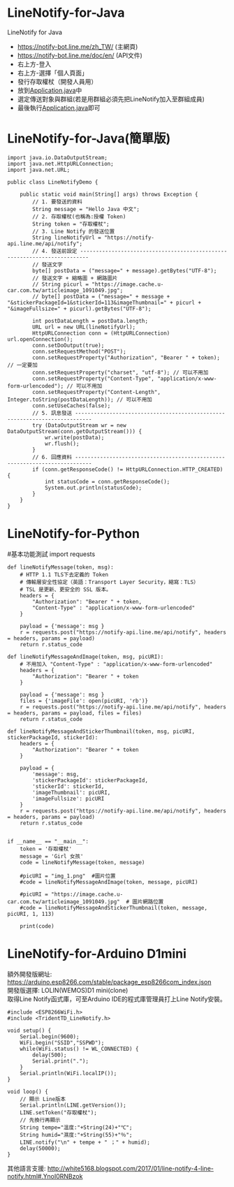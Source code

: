 # LineNotify-for-Java
LineNotify for Java

 * https://notify-bot.line.me/zh_TW/ (主網頁)
 * https://notify-bot.line.me/doc/en/ (API文件)
 * 右上方-登入
 * 右上方-選擇「個人頁面」
 * 發行存取權杖（開發人員用）
 * 放到<a href="https://github.com/vincenttuan/LineNotify-for-Java/blob/main/LineNotify/src/main/java/com/linenotify/Application.java">Application.java</a>中
 * 選定傳送對象與群組(若是用群組必須先把LineNotify加入至群組成員)
 * 最後執行<a href="https://github.com/vincenttuan/LineNotify-for-Java/blob/main/LineNotify/src/main/java/com/linenotify/Application.java">Application.java</a>即可

# LineNotify-for-Java(簡單版)

    import java.io.DataOutputStream;
    import java.net.HttpURLConnection;
    import java.net.URL;

    public class LineNotifyDemo {

        public static void main(String[] args) throws Exception {
            // 1. 要發送的資料
            String message = "Hello Java 中文";
            // 2. 存取權杖(也稱為:授權 Token)
            String token = "存取權杖";
            // 3. Line Notify 的發送位置
            String lineNotifyUrl = "https://notify-api.line.me/api/notify";
            // 4. 發送前設定 -------------------------------------------------------------------------
            // 發送文字
            byte[] postData = ("message=" + message).getBytes("UTF-8");
            // 發送文字 + 縮略圖 + 網路圖片
            // String picurl = "https://image.cache.u-car.com.tw/articleimage_1091049.jpg";
            // byte[] postData = ("message=" + message + "&stickerPackageId=1&stickerId=113&imageThumbnail=" + picurl + "&imageFullsize=" + picurl).getBytes("UTF-8");

            int postDataLength = postData.length;
            URL url = new URL(lineNotifyUrl);
            HttpURLConnection conn = (HttpURLConnection) url.openConnection();
            conn.setDoOutput(true);
            conn.setRequestMethod("POST");
            conn.setRequestProperty("Authorization", "Bearer " + token); // 一定要加
            conn.setRequestProperty("charset", "utf-8"); // 可以不用加
            conn.setRequestProperty("Content-Type", "application/x-www-form-urlencoded"); // 可以不用加
            conn.setRequestProperty("Content-Length", Integer.toString(postDataLength)); // 可以不用加
            conn.setUseCaches(false);
            // 5. 訊息發送 ---------------------------------------------------------------------------
            try (DataOutputStream wr = new DataOutputStream(conn.getOutputStream())) {
                wr.write(postData);
                wr.flush();
            }
            // 6. 回應資料 ---------------------------------------------------------------------------
            if (conn.getResponseCode() != HttpURLConnection.HTTP_CREATED) {
                int statusCode = conn.getResponseCode();
                System.out.println(statusCode);
            }
        }
    }

# LineNotify-for-Python

#基本功能測試
    import requests

    def lineNotifyMessage(token, msg):
        # HTTP 1.1 TLS下去定義的 Token
        # 傳輸層安全性協定（英語：Transport Layer Security，縮寫：TLS）
        # TSL 是更新、更安全的 SSL 版本。
        headers = {
            "Authorization": "Bearer " + token,
            "Content-Type" : "application/x-www-form-urlencoded"
        }

        payload = {'message': msg }
        r = requests.post("https://notify-api.line.me/api/notify", headers = headers, params = payload)
        return r.status_code

    def lineNotifyMessageAndImage(token, msg, picURI):
        # 不用加入 "Content-Type" : "application/x-www-form-urlencoded"
        headers = {
            "Authorization": "Bearer " + token  
        }

        payload = {'message': msg }
        files = {'imageFile': open(picURI, 'rb')}
        r = requests.post("https://notify-api.line.me/api/notify", headers = headers, params = payload, files = files)
        return r.status_code

    def lineNotifyMessageAndStickerThumbnail(token, msg, picURI, stickerPackageId, stickerId):
        headers = {
            "Authorization": "Bearer " + token
        }

        payload = {
            'message': msg,
            'stickerPackageId': stickerPackageId,
            'stickerId': stickerId,
            'imageThumbnail': picURI,
            'imageFullsize': picURI
        }
        r = requests.post("https://notify-api.line.me/api/notify", headers = headers, params = payload)
        return r.status_code
    
    
    if __name__ == "__main__":
        token = '存取權杖'
        message = 'Girl 女孩'
        code = lineNotifyMessage(token, message)
        
        #picURI = "img_1.png"  #圖片位置
        #code = lineNotifyMessageAndImage(token, message, picURI)
      
        #picURI = "https://image.cache.u-car.com.tw/articleimage_1091049.jpg"  # 圖片網路位置
        #code = lineNotifyMessageAndStickerThumbnail(token, message, picURI, 1, 113)

        print(code)  
  
# LineNotify-for-Arduino D1mini

額外開發版網址: https://arduino.esp8266.com/stable/package_esp8266com_index.json <br />
開發版選擇: LOLIN(WEMOS)D1 mini(clone) <br />
取得Line Notify函式庫，可至Arduino IDE的程式庫管理員打上Line Notify安裝。<br />

    #include <ESP8266WiFi.h>
    #include <TridentTD_LineNotify.h>

    void setup() {
        Serial.begin(9600);
        WiFi.begin("SSID","SSPWD");
        while(WiFi.status() != WL_CONNECTED) {
            delay(500);
            Serial.print(".");
        }
        Serial.println(WiFi.localIP());
    }

    void loop() {
        // 顯示 Line版本
        Serial.println(LINE.getVersion());
        LINE.setToken("存取權杖");
        // 先換行再顯示
        String tempe="溫度:"+String(24)+"℃";   
        String humid="濕度:"+String(55)+"％";
        LINE.notify("\n" + tempe + " ；" + humid);
        delay(50000);
    }
  
其他語言支援:
http://white5168.blogspot.com/2017/01/line-notify-4-line-notify.html#.YnoI0RNBzok
